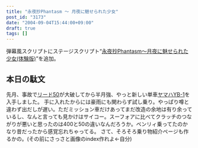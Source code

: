 ```yaml
---
title: "永夜抄Phantasm ～ 月夜に魅せられた少女"
post_id: "3173"
date: "2004-09-04T15:44:00+09:00"
draft: true
tags: []
---
```



弾幕風スクリプトにステージスクリプト“[永夜抄Phantasm～月夜に魅せられた少女(体験版)](/tag/touhou-in-phantasm)”を追加。
## 本日の駄文
先月、事故で[リード50](/lead50)が大破してから半月強、やっと新しい単車[ヤマハYB-1](/tag/yb-1)を入手しました。 手に入れたからには豪雨にも関わらず試し乗り。やっぱり噂と違わず出だしが遅い。ただミッション車だけあってまだ改造の余地は有り余っているし、なんと言っても見かけはサイコー。スーフォアに比べてクラッチのつながりが悪いと思ったのは400と50の違いなんだろうか。ベンリィ乗ってたのかなり昔だったから感覚忘れちゃってる。 さて、そろそろ乗り物紹介ページも作るかの。(その前にさっさと画像のindex作れよ←自分)
